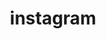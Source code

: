 ---
order: 0
title: instagram
link: https://www.instagram.com/IDontLikePHP
name: IDontLikePHP
verb: gram
---